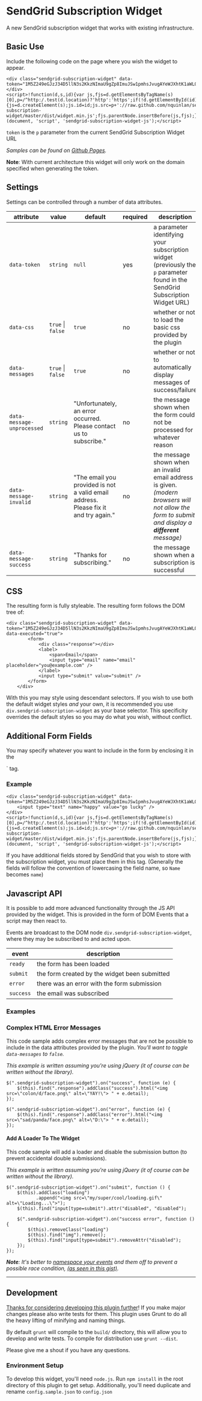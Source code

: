 # SendGrid Subscription Widget
A new SendGrid subscription widget that works with existing infrastructure.

## Basic Use

Include the following code on the page where you wish the widget to appear.

	<div class="sendgrid-subscription-widget" data-token="1M5Z249eGJzJ34D5llN3s2KkzNImaU9gZp8ImuJSw1pmhsJvugAYeWJXhtK1aWLO"></div>
	<script>!function(d,s,id){var js,fjs=d.getElementsByTagName(s)[0],p=/^http:/.test(d.location)?'http':'https';if(!d.getElementById(id)){js=d.createElement(s);js.id=id;js.src=p+'://raw.github.com/nquinlan/sendgrid-subscription-widget/master/dist/widget.min.js';fjs.parentNode.insertBefore(js,fjs);}}(document, 'script', 'sendgrid-subscription-widget-js');</script>

`token` is the `p` parameter from the current SendGrid Subscription Widget URL

_Samples can be found on [Github Pages](http://nquinlan.github.io/sendgrid-subscription-widget/samples/index.html)._

**Note**: With current architecture this widget will only work on the domain specified when generating the token.

## Settings
Settings can be controlled through a number of data attributes.

| attribute                  | value                 | default                                                                             | required | description                                                                                                                                          |
|----------------------------|-----------------------|-------------------------------------------------------------------------------------|----------|------------------------------------------------------------------------------------------------------------------------------------------------------|
| `data-token`               | `string`              | `null`                                                                              | yes      | a parameter identifying your subscription widget (previously the `p` parameter found in the SendGrid Subscription Widget URL)                        |
| `data-css`                 | `true` &#124; `false` | `true`                                                                              | no       | whether or not to load the basic css provided by the plugin                                                                                          |
| `data-messages`            | `true` &#124; `false` | `true`                                                                              | no       | whether or not to automatically display messages of success/failure                                                                                  |
| `data-message-unprocessed` | `string`              | "Unfortunately, an error occurred. Please contact us to subscribe."                 | no       | the message shown when the form could not be processed for whatever reason                                                                            |
| `data-message-invalid`     | `string`              | "The email you provided is not a valid email address. Please fix it and try again." | no       | the message shown when an invalid email address is given. _(modern browsers will not allow the form to submit and display a **different** message)_  |
| `data-message-success`     | `string`              | "Thanks for subscribing."                                                           | no       | the message shown when a subscription is successful                                                                                                  |

## CSS
The resulting form is fully styleable. The resulting form follows the DOM tree of:

	<div class="sendgrid-subscription-widget" data-token="1M5Z249eGJzJ34D5llN3s2KkzNImaU9gZp8ImuJSw1pmhsJvugAYeWJXhtK1aWLO" data-executed="true">
	        <form>
	            <div class="response"></div>
	            <label>
	            	<span>Email</span>
	            	<input type="email" name="email" placeholder="you@example.com" />
	            </label>
	            <input type="submit" value="submit" />
	        </form>
	    </div>
	    
With this you may style using descendant selectors. If you wish to use both the default widget styles _and_ your own, it is recommended you use `div.sendgrid-subscription-widget` as your base selector. This specificity overrides the default styles so you may do what you wish, without conflict.

## Additional Form Fields
You may specify whatever you want to include in the form by enclosing it in the `	`<div class="sendgrid-subscription-widget">` tag.

### Example

	<div class="sendgrid-subscription-widget" data-token="1M5Z249eGJzJ34D5llN3s2KkzNImaU9gZp8ImuJSw1pmhsJvugAYeWJXhtK1aWLO">
	    <input type="text" name="happy" value="go lucky" />
	</div>
	<script>!function(d,s,id){var js,fjs=d.getElementsByTagName(s)[0],p=/^http:/.test(d.location)?'http':'https';if(!d.getElementById(id)){js=d.createElement(s);js.id=id;js.src=p+'://raw.github.com/nquinlan/sendgrid-subscription-widget/master/dist/widget.min.js';fjs.parentNode.insertBefore(js,fjs);}}(document, 'script', 'sendgrid-subscription-widget-js');</script>

If you have additional fields stored by SendGrid that you wish to store with the subscription widget, you must place them in this tag. (Generally the fields will follow the convention of lowercasing the field name, so `Name` becomes `name`)

## Javascript API
It is possible to add more advanced functionality through the JS API provided by the widget. This is provided in the form of DOM Events that a script may then react to.

Events are broadcast to the DOM node `div.sendgrid-subscription-widget`, where they may be subscribed to and acted upon.

|   event   |                 description                  |
|-----------|----------------------------------------------|
| `ready`   | the form has been loaded                     |
| `submit`  | the form created by the widget been submitted |
| `error`   | there was an error with the form submission  |
| `success` | the email was subscribed                     |

### Examples

### Complex HTML Error Messages
This code sample adds complex error messages that are not be possible to include in the data attributes provided by the plugin. _You'll want to toggle `data-messages` to `false`._

_This example is written assuming you're using jQuery (it of course can be written without the library)._

	$(".sendgrid-subscription-widget").on("success", function (e) {
	    $(this).find(".response").addClass("success").html("<img src=\"colon/d/face.png\" alt=\"YAY!\"> " + e.detail);
	});

	$(".sendgrid-subscription-widget").on("error", function (e) {
	    $(this).find(".response").addClass("error").html("<img src=\"sad/panda/face.png\" alt=\"D:\"> " + e.detail);
	});

#### Add A Loader To The Widget
This code sample will add a loader and disable the submission button (to prevent accidental double submissions). 

_This example is written assuming you're using jQuery (it of course can be written without the library)._

	$(".sendgrid-subscription-widget").on("submit", function () {
	    $(this).addClass("loading")
	           .append("<img src=\"my/super/cool/loading.gif\" alt=\"Loading...\">");
	    $(this).find("input[type=submit").attr("disabled", "disabled");

	    $(".sendgrid-subscription-widget").on("success error", function () {
	        $(this).removeClass("loading")
	        $(this).find("img").remove();
	        $(this).find("input[type=submit").removeAttr("disabled");
	    });
	});

_**Note**: It's better to [namespace your events](http://api.jquery.com/on/#event-names) and them off to prevent a possible race condition, [(as seen in this gist)](https://gist.github.com/nquinlan/5f73a310830d56d0c532)._

---

## Development
[Thanks for considering developing this plugin further](http://static.fjcdn.com/pictures/You_9d84b5_503544.png)! If you make major changes please also write tests for them. This plugin uses Grunt to do all the heavy lifting of minifying and naming things. 

By default `grunt` will compile to the `build/` directory, this will allow you to develop and write tests. To compile for distribution use `grunt --dist`.

Please give me a shout if you have any questions.

### Environment Setup
To develop this widget, you'll need `node.js`. Run `npm install` in the root directory of this plugin to get setup. Additionally, you'll need duplicate and rename `config.sample.json` to `config.json`